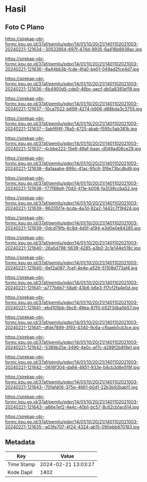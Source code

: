 # Hasil

## Foto C Plano

https://sirekap-obj-formc.kpu.go.id/37af/pemilu/pdpr/14/01/10/20/21/1401102021003-20240221-121634--30533954-697f-474d-9935-6a416b8938ac.jpg

https://sirekap-obj-formc.kpu.go.id/37af/pemilu/pdpr/14/01/10/20/21/1401102021003-20240221-121636--8a44bb3b-fcde-4fa0-be01-049ad2fce4d7.jpg

https://sirekap-obj-formc.kpu.go.id/37af/pemilu/pdpr/14/01/10/20/21/1401102021003-20240221-121636--6b4900d5-cde0-46bc-aecf-db5a8381ef19.jpg

https://sirekap-obj-formc.kpu.go.id/37af/pemilu/pdpr/14/01/10/20/21/1401102021003-20240221-121637--10ca7022-b699-4274-b906-d68bda3c3755.jpg

https://sirekap-obj-formc.kpu.go.id/37af/pemilu/pdpr/14/01/10/20/21/1401102021003-20240221-121637--3abf6f4f-78a5-4725-abab-f595c5ab381b.jpg

https://sirekap-obj-formc.kpu.go.id/37af/pemilu/pdpr/14/01/10/20/21/1401102021003-20240221-121637--4cbbe222-15e6-49af-baac-d048ad08ce29.jpg

https://sirekap-obj-formc.kpu.go.id/37af/pemilu/pdpr/14/01/10/20/21/1401102021003-20240221-121638--8a1aaabe-899c-41ac-95c6-3f6e73bcdbd9.jpg

https://sirekap-obj-formc.kpu.go.id/37af/pemilu/pdpr/14/01/10/20/21/1401102021003-20240221-121638--f77f88e9-70d3-411e-b008-fa3139ccba52.jpg

https://sirekap-obj-formc.kpu.go.id/37af/pemilu/pdpr/14/01/10/20/21/1401102021003-20240221-121639--96205f7e-bcda-4a7d-82a2-1442c7f19424.jpg

https://sirekap-obj-formc.kpu.go.id/37af/pemilu/pdpr/14/01/10/20/21/1401102021003-20240221-121639--0dcd79fb-6c8d-4d5f-a194-e3d0e0e84285.jpg

https://sirekap-obj-formc.kpu.go.id/37af/pemilu/pdpr/14/01/10/20/21/1401102021003-20240221-121640--26a5d798-5639-4285-a3b0-2c1e144e519c.jpg

https://sirekap-obj-formc.kpu.go.id/37af/pemilu/pdpr/14/01/10/20/21/1401102021003-20240221-121640--6ef2a087-7cef-4e4e-a529-51108d773af4.jpg

https://sirekap-obj-formc.kpu.go.id/37af/pemilu/pdpr/14/01/10/20/21/1401102021003-20240221-121641--a777b6b7-58a6-43b6-b6e3-f17cf2fa4e0d.jpg

https://sirekap-obj-formc.kpu.go.id/37af/pemilu/pdpr/14/01/10/20/21/1401102021003-20240221-121641--ebd105bb-5bc6-49ea-87f0-b52f3dba5b57.jpg

https://sirekap-obj-formc.kpu.go.id/37af/pemilu/pdpr/14/01/10/20/21/1401102021003-20240221-121641--dfde7899-3f93-4340-9c6a-cfbaeb5cb3ce.jpg

https://sirekap-obj-formc.kpu.go.id/37af/pemilu/pdpr/14/01/10/20/21/1401102021003-20240221-121642--5389b25e-3490-4e0c-af7c-d289f2b8f8e1.jpg

https://sirekap-obj-formc.kpu.go.id/37af/pemilu/pdpr/14/01/10/20/21/1401102021003-20240221-121642--0618f304-da94-4851-933e-b4cb3d8e5f8f.jpg

https://sirekap-obj-formc.kpu.go.id/37af/pemilu/pdpr/14/01/10/20/21/1401102021003-20240221-121643--70fafd06-375e-4661-b0d1-22b3b92bab11.jpg

https://sirekap-obj-formc.kpu.go.id/37af/pemilu/pdpr/14/01/10/20/21/1401102021003-20240221-121643--a86e7ef2-4e4c-40b1-bc57-8c62cb1ac614.jpg

https://sirekap-obj-formc.kpu.go.id/37af/pemilu/pdpr/14/01/10/20/21/1401102021003-20240221-121635--a03fe707-4f24-4324-ab15-090ebb870183.jpg


## Metadata

| Key        | Value               |
| ---------- | ------------------- |
| Time Stamp | 2024-02-21 13:03:27 |
| Kode Dapil | 1402                |



